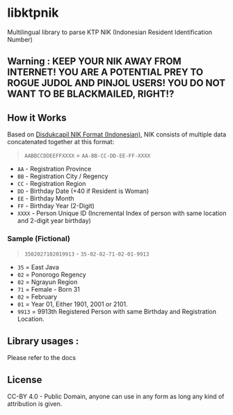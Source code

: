 # libktpnik
Multilingual library to parse KTP NIK (Indonesian Resident Identification Number)

## Warning : KEEP YOUR NIK AWAY FROM INTERNET! YOU ARE A POTENTIAL PREY TO ROGUE JUDOL AND PINJOL USERS! YOU DO NOT WANT TO BE BLACKMAILED, RIGHT!?

## How it Works
Based on [Disdukcapil NIK Format (Indonesian)](https://dispenduk.mojokertokota.go.id/home/berita/Arti-kode-angka-dalam-NIK-E-KTP), NIK consists of multiple data concatenated together at this format:
> `AABBCCDDEEFFXXXX` = `AA-BB-CC-DD-EE-FF-XXXX`
- `AA` - Registration Province
- `BB` - Registration City / Regency
- `CC` - Registration Region
- `DD` - Birthday Date (+40 if Resident is Woman)
- `EE` - Birthday Month
- `FF` - Birthday Year (2-Digit)
- `XXXX` - Person Unique ID (Incremental Index of person with same location and 2-digit year birthday)

### Sample (Fictional)
> `3502027102019913` - `35-02-02-71-02-01-9913`
- `35` = East Java
- `02` = Ponorogo Regency
- `02` = Ngrayun Region
- `71` = Female - Born 31
- `02` = February
- `01` = Year 01, Either 1901, 2001 or 2101.
- `9913` = 9913th Registered Person with same Birthday and Registration Location.

## Library usages :
Please refer to the docs

## License
CC-BY 4.0 - Public Domain, anyone can use in any form as long any kind of attribution is given.
